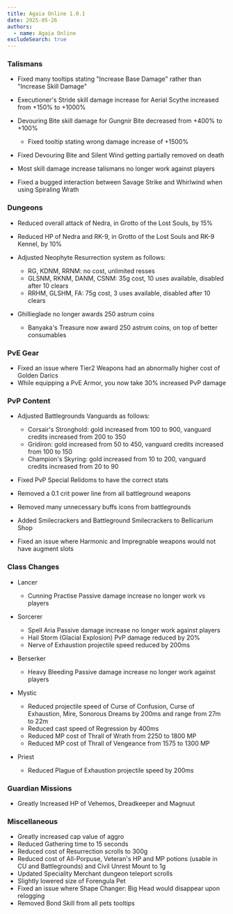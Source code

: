 ```yaml
---
title: Agaia Online 1.0.1
date: 2025-05-26
authors:
  - name: Agaia Online
excludeSearch: true
---
```


### Talismans

-   Fixed many tooltips stating "Increase Base Damage" rather than "Increase Skill Damage"
-   Executioner's Stride skill damage increase for Aerial Scythe increased from +150% to +1000%
-   Devouring Bite skill damage for Gungnir Bite decreased from +400% to +100%

    -   Fixed tooltip stating wrong damage increase of +1500%

-   Fixed Devouring Bite and Silent Wind getting partially removed on death
-   Most skill damage increase talismans no longer work against players
-   Fixed a bugged interaction between Savage Strike and Whirlwind when using Spiraling Wrath

### Dungeons

-   Reduced overall attack of Nedra, in Grotto of the Lost Souls, by 15%
-   Reduced HP of Nedra and RK-9, in Grotto of the Lost Souls and RK-9 Kennel, by 10%
-   Adjusted Neophyte Resurrection system as follows:

    -   RG, KDNM, RRNM: no cost, unlimited resses
    -   GLSNM, RKNM, DANM, CSNM: 35g cost, 10 uses available, disabled after 10 clears
    -   RRHM, GLSHM, FA: 75g cost, 3 uses available, disabled after 10 clears

-   Ghillieglade no longer awards 250 astrum coins

    -   Banyaka's Treasure now award 250 astrum coins, on top of better consumables


### PvE Gear

-   Fixed an issue where Tier2 Weapons had an abnormally higher cost of Golden Darics
-   While equipping a PvE Armor, you now take 30% increased PvP damage

### PvP Content

-   Adjusted Battlegrounds Vanguards as follows:

    -   Corsair's Stronghold: gold increased from 100 to 900, vanguard credits increased from 200 to 350
    -   Gridiron: gold increased from 50 to 450, vanguard credits increased from 100 to 150
    -   Champion's Skyring: gold increased from 10 to 200, vanguard credits increased from 20 to 90

-   Fixed PvP Special Relidoms to have the correct stats
-   Removed a 0.1 crit power line from all battleground weapons
-   Removed many unnecessary buffs icons from battlegrounds
-   Added Smilecrackers and Battleground Smilecrackers to Bellicarium Shop
-   Fixed an issue where Harmonic and Impregnable weapons would not have augment slots

### Class Changes

-   Lancer

    -   Cunning Practise Passive damage increase no longer work vs players

-   Sorcerer

    -   Spell Aria Passive damage increase no longer work against players
    -   Hail Storm (Glacial Explosion) PvP damage reduced by 20%
    -   Nerve of Exhaustion projectile speed reduced by 200ms

-   Berserker

    -   Heavy Bleeding Passive damage increase no longer work against players

-   Mystic

    -   Reduced projectile speed of Curse of Confusion, Curse of Exhaustion, Mire, Sonorous Dreams by 200ms and range from 27m to 22m
    -   Reduced cast speed of Regression by 400ms
    -   Reduced MP cost of Thrall of Wrath from 2250 to 1800 MP
    -   Reduced MP cost of Thrall of Vengeance from 1575 to 1300 MP

-   Priest

    -   Reduced Plague of Exhaustion projectile speed by 200ms


### Guardian Missions

-   Greatly Increased HP of Vehemos, Dreadkeeper and Magnuut

### Miscellaneous

-   Greatly increased cap value of aggro
-   Reduced Gathering time to 15 seconds
-   Reduced cost of Resurrection scrolls to 300g
-   Reduced cost of All-Porpuse, Veteran's HP and MP potions (usable in CU and Battlegrounds) and Civil Unrest Mount to 1g
-   Updated Speciality Merchant dungeon teleport scrolls
-   Slightly lowered size of Forengula Pet
-   Fixed an issue where Shape Changer: Big Head would disappear upon relogging
-   Removed Bond Skill from all pets tooltips